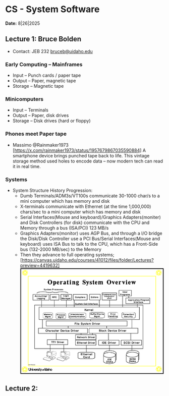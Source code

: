# CS  - System Software

**Date:** 8|26|2025

## Lecture 1: Bruce Bolden 
- Contact: JEB 232 [bruceb@uidaho.edu](mailto:bruceb@uidaho.edu)

### Early Computing – Mainframes
- Input – Punch cards / paper tape
- Output – Paper, magnetic tape
- Storage – Magnetic tape

### Minicomputers
- Input – Terminals
- Output – Paper, disk drives
- Storage – Disk drives (hard or floppy)

### Phones meet Paper tape
- Massimo @Rainmaker1973 [https://x.com/rainmaker1973/status/1957679867035590884]
    A smartphone device brings punched tape back to life. This
    vintage storage method used holes to encode data – now
    modern tech can read it in real time.

### Systems 
- System Structure History Progression:
    - Dumb Terminals/ADM3s/VT100s communicate 30-1000 char/s to a mini computer which has memory and disk
    - X-terminals communicate with Ethernet (at the time 1,000,000) chars/sec to a mini computer which has memory and disk
    - Serial Interfaces(Mouse and keyboard)/Graphics Adapters(moniter) and Disk Controllers (for disk) communicate with the CPU and Memory through a bus (ISA/PCI) 123 MB/s
    - Graphics Adapters(monitor) uses AGP Bus, and through a I/O bridge the Disk/Disk Controller use a PCI Bus/Serial Interfaces(Mouse and keyboard) uses ISA Bus to talk to the CPU, which has a Front-Side bus (132-2000 MB/sec) to the Memory
    - Then they advance to full operating systems; [https://canvas.uidaho.edu/courses/41012/files/folder/Lectures?preview=4419632]
    ![operatingsysystem](img/operatingsysystem.png)

## Lecture 2: 
